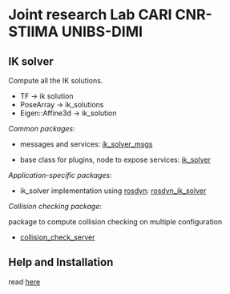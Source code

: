 # Joint research Lab CARI CNR-STIIMA UNIBS-DIMI


## IK solver
Compute all the IK solutions.
- TF -> ik solution
- PoseArray -> ik_solutions
- Eigen::Affine3d -> ik_solution

_Common packages_:

- messages and services:   [ik_solver_msgs](https://github.com/JRL-CARI-CNR-UNIBS/ik_solver_msgs)

- base class for plugins, node to expose services: [ik_solver](https://github.com/JRL-CARI-CNR-UNIBS/ik_solver)

_Application-specific packages_:

- ik_solver implementation using [rosdyn](https://github.com/CNR-STIIMA-IRAS/rosdyn):  [rosdyn_ik_solver](https://github.com/JRL-CARI-CNR-UNIBS/rosdyn_ik_solver)


_Collision checking package_:

package to compute collision checking on multiple configuration

- [collision_check_server](https://github.com/JRL-CARI-CNR-UNIBS/collision_check_server)

## Help  and  Installation
read [here](https://github.com/JRL-CARI-CNR-UNIBS/installation/blob/master/README.md)
